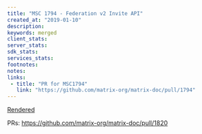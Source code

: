 ```yaml
---
title: "MSC 1794 - Federation v2 Invite API"
created_at: "2019-01-10"
description:
keywords: merged
client_stats:
server_stats:
sdk_stats:
services_stats:
footnotes:
notes:
links:
 - title: "PR for MSC1794"
   link: "https://github.com/matrix-org/matrix-doc/pull/1794"
---
```

[Rendered](https://github.com/matrix-org/matrix-doc/blob/master/proposals/1794-federation-v2-invites.md#msc-1794---federation-v2-invite-api)

PRs: https://github.com/matrix-org/matrix-doc/pull/1820

